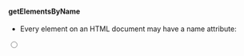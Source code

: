 #### getElementsByName

- Every element on an HTML document may have a name attribute:

<input type="radio" name="language" value="JavaScript">
